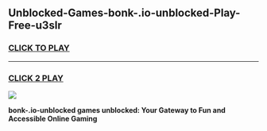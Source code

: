 
## Unblocked-Games-bonk-.io-unblocked-Play-Free-u3slr
<h3>
<a href="https://premium76.site?title=bonk-.io-unblocked&ref=23A">CLICK TO PLAY</a></h3>
<hr>

<h3>
<a href="https://premium76.site?title=bonk-.io-unblocked&ref=23A">CLICK 2 PLAY</a>
  
</h3>

<a href="https://premium76.site?title=bonk-.io-unblocked&ref=23A"><img src="https://clearcache.store/games.png"></a>


**bonk-.io-unblocked games unblocked: Your Gateway to Fun and Accessible Online Gaming**
